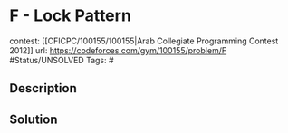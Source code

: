 # F - Lock Pattern

contest: [[CFICPC/100155/100155|Arab Collegiate Programming Contest 2012]]
url: https://codeforces.com/gym/100155/problem/F
#Status/UNSOLVED
Tags: #

## Description

## Solution

